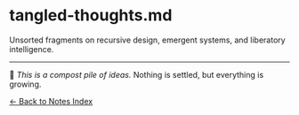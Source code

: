 # tangled-thoughts.md

Unsorted fragments on recursive design, emergent systems, and liberatory intelligence.

---

🧠 _This is a compost pile of ideas._ Nothing is settled, but everything is growing.

[← Back to Notes Index](README.md)
